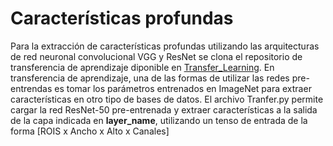 # Características profundas
Para la extracción de características profundas utilizando las arquitecturas de red neuronal convolucional VGG y ResNet se clona el repositorio de transferencia de aprendizaje diponible en [Transfer_Learning](https://github.com/anujshah1003/Transfer-Learning-in-keras---custom-data). En transferencia de aprendizaje, una de las formas de utilizar las redes pre-entrendas es tomar los parámetros entrenados en ImageNet para extraer características en otro tipo de bases de datos. El archivo Tranfer.py permite cargar la red ResNet-50 pre-entrenada y extraer características a la salida de la capa indicada en **layer_name**, utilizando un tenso de entrada de la forma [ROIS x Ancho x Alto x Canales]
